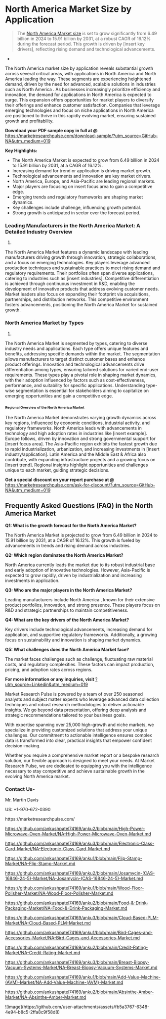 <h1>North America  Market&nbsp;Size by Application</h1><blockquote><p>The <a href="https://marketresearchpulse.com/download-sample/?utm_source=GitHub-NA&amp;utm_medium=019">North America  Market size</a> is set to grow significantly from 6.49 billion in 2024 to 15.91 billion by 2031, at a robust CAGR of 16.12% during the forecast period. This growth is driven by [insert key drivers], reflecting rising demand and technological advancements.</p></blockquote><ul><li></li></ul><p>The North America  market size by application reveals substantial growth across several critical areas, with applications in North America  and North America  leading the way. These segments are experiencing heightened demand, driven by the need for advanced, scalable solutions in industries such as North America . As businesses increasingly prioritize efficiency and innovation, the demand for applications in North America  is expected to surge. This expansion offers opportunities for market players to diversify their offerings and enhance customer satisfaction. Companies that leverage emerging technologies and focus on niche applications in North America  are positioned to thrive in this rapidly evolving market, ensuring sustained growth and profitability.</p><p><strong>Download your PDF sample copy in full at @ </strong><a href="https://marketresearchpulse.com/download-sample/?utm_source=GitHub-NA&amp;utm_medium=019">https://marketresearchpulse.com/download-sample/?utm_source=GitHub-NA&amp;utm_medium=019</a></p><p><strong>Key Highlights: </strong></p><ul><li>The North America  Market is expected to grow from 6.49 billion in 2024 to 15.91 billion by 2031, at a CAGR of 16.12%.</li><li>Increasing demand for trend or application is driving market growth.</li><li>Technological advancements and innovation are key market drivers.</li><li>North America, Europe, and Asia-Pacific are leading regional markets.</li><li>Major players are focusing on insert focus area to gain a competitive edge.</li><li>Emerging trends and regulatory frameworks are shaping market dynamics.</li><li>Key challenges include challenge, influencing growth potential.</li><li>Strong growth is anticipated in sector over the forecast period.</li></ul><h3>Leading Manufacturers in the North America  Market: A Detailed Industry Overview</h3><ol><li></li></ol><div class="flex max-w-full flex-col flex-grow"><div class="min-h-8 text-message flex w-full flex-col items-end gap-2 whitespace-normal break-words [.text-message+&amp;]:mt-5" dir="auto" data-message-author-role="assistant" data-message-id="fd8432e4-4910-450d-b182-61b7bfb0a01f" data-message-model-slug="gpt-4o"><div class="flex w-full flex-col gap-1 empty:hidden first:pt-[3px]"><div class="markdown prose w-full break-words dark:prose-invert light"><p>The North America  Market features a dynamic landscape with leading manufacturers driving growth through innovation, strategic collaborations, and a focus on emerging technologies. Key players leverage advanced production techniques and sustainable practices to meet rising demand and regulatory requirements. Their portfolios often span diverse applications, catering to industries such as [insert industries]. Competitive differentiation is achieved through continuous investment in R&amp;D, enabling the development of innovative products that address evolving customer needs. Market leaders also focus on expanding their footprint via acquisitions, partnerships, and distribution networks. This competitive environment fosters advancements, positioning the North America  Market for sustained growth.</p></div></div></div></div><h3>North America  Market by Types</h3><ol><li></li></ol><div class="flex max-w-full flex-col flex-grow"><div class="min-h-8 text-message flex w-full flex-col items-end gap-2 whitespace-normal break-words [.text-message+&amp;]:mt-5" dir="auto" data-message-author-role="assistant" data-message-id="084470be-0bb7-4664-bddf-5156b4f41249" data-message-model-slug="gpt-4o-mini"><div class="flex w-full flex-col gap-1 empty:hidden first:pt-[3px]"><div class="markdown prose w-full break-words dark:prose-invert light"><p>The North America  Market is segmented by types, catering to diverse industry needs and applications. Each type offers unique features and benefits, addressing specific demands within the market. The segmentation allows manufacturers to target distinct customer bases and enhance product offerings. Innovation and technological advancements drive differentiation among types, ensuring tailored solutions for varied end-user requirements. These types play a pivotal role in shaping market dynamics, with their adoption influenced by factors such as cost-effectiveness, performance, and suitability for specific applications. Understanding type-wise segmentation is essential for stakeholders aiming to capitalize on emerging opportunities and gain a competitive edge.</p></div></div></div></div><h3><span style="font-size: 11px;">Regional Overview of the North America  Market</span></h3><div class="flex max-w-full flex-col flex-grow"><div class="min-h-8 text-message flex w-full flex-col items-end gap-2 whitespace-normal break-words [.text-message+&amp;]:mt-5" dir="auto" data-message-author-role="assistant" data-message-id="e9038762-ce64-4e30-91c9-9bd413514231" data-message-model-slug="gpt-4o-mini"><div class="flex w-full flex-col gap-1 empty:hidden first:pt-[3px]"><div class="markdown prose w-full break-words dark:prose-invert light"><p>The North America  Market demonstrates varying growth dynamics across key regions, influenced by economic conditions, industrial activity, and regulatory frameworks. North America leads with advancements in technology and high adoption rates in industries like [insert example]. Europe follows, driven by innovation and strong governmental support for [insert focus area]. The Asia-Pacific region exhibits the fastest growth due to rapid industrialization, urbanization, and increasing investments in [insert industry/application]. Latin America and the Middle East &amp; Africa also contribute, with expanding infrastructure projects and a growing focus on [insert trend]. Regional insights highlight opportunities and challenges unique to each market, guiding strategic decisions.</p></div></div></div></div><p><strong>Get a special discount on your report purchase at @ </strong><a href="https://marketresearchpulse.com/ask-for-discount/?utm_source=GitHub-NA&amp;utm_medium=019">https://marketresearchpulse.com/ask-for-discount/?utm_source=GitHub-NA&amp;utm_medium=019</a></p><h2>Frequently Asked Questions (FAQ) in the North America  Market</h2><p><strong>Q1: What is the growth forecast for the North America  Market?</strong></p><p>The North America  Market is projected to grow from 6.49 billion in 2024 to 15.91 billion by 2031, at a CAGR of 16.12%. This growth is fueled by advancements in trends and rising demand across industries.</p><p><strong>Q2: Which region dominates the North America  Market?</strong></p><p>North America currently leads the market due to its robust industrial base and early adoption of innovative technologies. However, Asia-Pacific is expected to grow rapidly, driven by industrialization and increasing investments in application.</p><p><strong>Q3: Who are the major players in the North America  Market?</strong></p><p>Leading manufacturers include North America , known for their extensive product portfolios, innovation, and strong presence. These players focus on R&amp;D and strategic partnerships to maintain competitiveness.</p><p><strong>Q4: What are the key drivers of the North America  Market?</strong></p><p>Key drivers include technological advancements, increasing demand for application, and supportive regulatory frameworks. Additionally, a growing focus on sustainability and innovation is shaping market dynamics.</p><p><strong>Q5: What challenges does the North America  Market face?</strong></p><p>The market faces challenges such as challenge, fluctuating raw material costs, and regulatory complexities. These factors can impact production, pricing, and adoption rates across regions.</p><p><strong>For more information or any inquiries, visit&nbsp;</strong><a href="?utm_source=Linkedin&utm_medium=019">?utm_source=Linkedin&utm_medium=019</a></p><p>Market Research Pulse is powered by a team of over 250 seasoned analysts and subject matter experts who leverage advanced data collection techniques and robust research methodologies to deliver actionable insights. We go beyond data presentation, offering deep analysis and strategic recommendations tailored to your business goals.</p><p>With expertise spanning over 25,000 high-growth and niche markets, we specialize in providing customized solutions that address your unique challenges. Our commitment to actionable intelligence ensures complex data is transformed into clear, practical insights that empower confident decision-making.</p><p>Whether you require a comprehensive market report or a bespoke research solution, our flexible approach is designed to meet your needs. At Market Research Pulse, we are dedicated to equipping you with the intelligence necessary to stay competitive and achieve sustainable growth in the evolving North America  market.</p><h3><strong>Contact Us-</strong></h3><p>Mr. Martin Davis</p><p>US: +1-970-672-0390</p><p>https://marketresearchpulse.com/</p><p><a href="https://github.com/ankushpatel74169/anku2/blob/main/High-Power-Microwave-Oven-Market/NA-High-Power-Microwave-Oven-Market.md">https://github.com/ankushpatel74169/anku2/blob/main/High-Power-Microwave-Oven-Market/NA-High-Power-Microwave-Oven-Market.md</a></p><p><a href="https://github.com/ankushpatel74169/anku3/blob/main/Electronic-Class-Card-Market/NA-Electronic-Class-Card-Market.md">https://github.com/ankushpatel74169/anku3/blob/main/Electronic-Class-Card-Market/NA-Electronic-Class-Card-Market.md</a></p><p><a href="https://github.com/ankushpatel74169/anku1/blob/main/Flip-Stamp-Market/NA-Flip-Stamp-Market.md">https://github.com/ankushpatel74169/anku1/blob/main/Flip-Stamp-Market/NA-Flip-Stamp-Market.md</a></p><p><a href="https://github.com/ankushpatel74169/anku2/blob/main/Josamycin-(CAS-16846-24-5)-Market/NA-Josamycin-(CAS-16846-24-5)-Market.md">https://github.com/ankushpatel74169/anku2/blob/main/Josamycin-(CAS-16846-24-5)-Market/NA-Josamycin-(CAS-16846-24-5)-Market.md</a></p><p><a href="https://github.com/ankushpatel74169/anku1/blob/main/Wood-Floor-Polisher-Market/NA-Wood-Floor-Polisher-Market.md">https://github.com/ankushpatel74169/anku1/blob/main/Wood-Floor-Polisher-Market/NA-Wood-Floor-Polisher-Market.md</a></p><p><a href="https://github.com/ankushpatel74169/anku2/blob/main/Food-&-Drink-Packaging-Market/NA-Food-&-Drink-Packaging-Market.md">https://github.com/ankushpatel74169/anku2/blob/main/Food-&-Drink-Packaging-Market/NA-Food-&-Drink-Packaging-Market.md</a></p><p><a href="https://github.com/ankushpatel74169/anku3/blob/main/Cloud-Based-PLM-Market/NA-Cloud-Based-PLM-Market.md">https://github.com/ankushpatel74169/anku3/blob/main/Cloud-Based-PLM-Market/NA-Cloud-Based-PLM-Market.md</a></p><p><a href="https://github.com/ankushpatel74169/anku1/blob/main/Bird-Cages-and-Accessories-Market/NA-Bird-Cages-and-Accessories-Market.md">https://github.com/ankushpatel74169/anku1/blob/main/Bird-Cages-and-Accessories-Market/NA-Bird-Cages-and-Accessories-Market.md</a></p><p><a href="https://github.com/ankushpatel74169/anku2/blob/main/Credit-Rating-Market/NA-Credit-Rating-Market.md">https://github.com/ankushpatel74169/anku2/blob/main/Credit-Rating-Market/NA-Credit-Rating-Market.md</a></p><p><a href="https://github.com/ankushpatel74169/anku3/blob/main/Breast-Biopsy-Vacuum-Systems-Market/NA-Breast-Biopsy-Vacuum-Systems-Market.md">https://github.com/ankushpatel74169/anku3/blob/main/Breast-Biopsy-Vacuum-Systems-Market/NA-Breast-Biopsy-Vacuum-Systems-Market.md</a></p><p><a href="https://github.com/ankushpatel74169/anku1/blob/main/Add-Value-Machine-(AVM)-Market/NA-Add-Value-Machine-(AVM)-Market.md">https://github.com/ankushpatel74169/anku1/blob/main/Add-Value-Machine-(AVM)-Market/NA-Add-Value-Machine-(AVM)-Market.md</a></p><p><a href="https://github.com/ankushpatel74169/anku2/blob/main/Absinthe-Amber-Market/NA-Absinthe-Amber-Market.md">https://github.com/ankushpatel74169/anku2/blob/main/Absinthe-Amber-Market/NA-Absinthe-Amber-Market.md</a></p>
![image](https://github.com/user-attachments/assets/fb5a3767-6348-4e94-b8c5-2ffa8c9f58d8)
